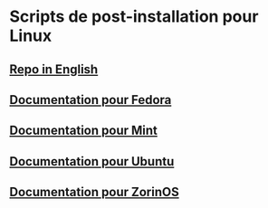 # Scripts de post-installation pour Linux

## [Repo in English](https://github.com/Loanbrwsk1/EN_Post_installation_script_for_Linux)

## [Documentation pour Fedora](https://loanbrwsk1.github.io/Documentations_of_projects/fr/script-post-installation-pour-fedora.html)

## [Documentation pour Mint](https://loanbrwsk1.github.io/Documentations_of_projects/fr/script-post-installation-pour-mint.html)

## [Documentation pour Ubuntu](https://loanbrwsk1.github.io/Documentations_of_projects/fr/script-post-installation-pour-ubuntu.html)

## [Documentation pour ZorinOS](https://loanbrwsk1.github.io/Documentations_of_projects/fr/script-post-installation-pour-zorinos.html)
